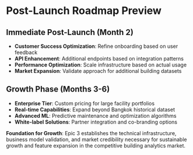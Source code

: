 # Post-Launch Roadmap Preview

## Immediate Post-Launch (Month 2)
- **Customer Success Optimization**: Refine onboarding based on user feedback
- **API Enhancement**: Additional endpoints based on integration patterns
- **Performance Optimization**: Scale infrastructure based on actual usage
- **Market Expansion**: Validate approach for additional building datasets

## Growth Phase (Months 3-6)
- **Enterprise Tier**: Custom pricing for large facility portfolios
- **Real-time Capabilities**: Expand beyond Bangkok historical dataset
- **Advanced ML**: Predictive maintenance and optimization algorithms
- **White-label Solutions**: Partner integration and co-branding options

**Foundation for Growth**: Epic 3 establishes the technical infrastructure, business model validation, and market credibility necessary for sustainable growth and feature expansion in the competitive building analytics market.
